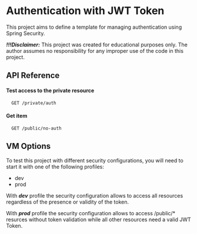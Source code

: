 
# Authentication with JWT Token

This project aims to define a template for managing authentication using Spring Security.

***!!!Disclaimer:*** This project was created for educational purposes only. The author assumes no responsibility for any improper use of the code in this project.

## API Reference

#### Test access to the private resource

```http
  GET /private/auth
```

#### Get item

```http
  GET /public/no-auth
```


## VM Options

To test this project with different security configurations, you will need to start it with one of the following profiles:
- dev
- prod

With ***dev*** profile the security configuration allows to access all resources regardless of the presence or validity of the token.

With ***prod*** profile the security configuration allows to access /public/* resurces without token validation while all other resources need a valid JWT Token.

